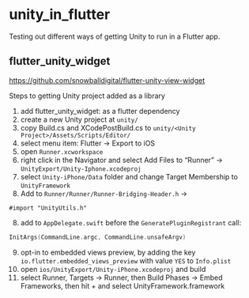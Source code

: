 # unity_in_flutter

Testing out different ways of getting Unity to run in a Flutter app.

## flutter_unity_widget

https://github.com/snowballdigital/flutter-unity-view-widget

Steps to getting Unity project added as a library 

1. add flutter_unity_widget: as a flutter dependency
1. create a new Unity project at `unity/`
1. copy Build.cs and XCodePostBuild.cs to `unity/<Unity Project>/Assets/Scripts/Editor/`
1. select menu item: Flutter -> Export to iOS 
1. open `Runner.xcworkspace`
1. right click in the Navigator and select Add Files to “Runner” -> `UnityExport/Unity-Iphone.xcodeproj`
1. select `Unity-iPhone/Data` folder and change Target Membership to `UnityFramework` 
1. Add to `Runner/Runner/Runner-Bridging-Header.h` ->
```ObjC
#import "UnityUtils.h" 
```
8. add to `AppDelegate.swift` before the `GeneratePluginRegistrant` call:
```Swift
InitArgs(CommandLine.argc, CommandLine.unsafeArgv)
```
9. opt-in to embedded views preview, by adding the key `io.flutter.embedded_views_preview` with value `YES` to `Info.plist`
10. open `ios/UnityExport/Unity-iPhone.xcodeproj` and build 
11. select Runner, Targets -> Runner, then Build Phases -> Embed Frameworks, then hit + and select UnityFramework.framework 
